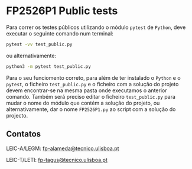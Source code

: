 # FP2526P1 Public tests

Para correr os testes públicos utilizando o módulo `pytest` de `Python`, deve executar o seguinte comando num terminal:

```bash
pytest -vv test_public.py 
```

ou alternativamente:

```bash
python3 -m pytest test_public.py 
```

Para o seu funciomento correto, para além de ter instalado o `Python` e o `pytest`, o ficheiro `test_public.py` e o ficheiro com a solução do projeto devem encontrar-se na mesma pasta onde executamos o anterior comando. Também será preciso editar o ficheiro `test_public.py` para mudar o nome do módulo que contém a solução do projeto, ou alternativamente, dar o nome `FP2526P1.py` ao script com a solução do projecto.


## Contatos
LEIC-A/LEGM: [fp-alameda@tecnico.ulisboa.pt](mailto:fp-alameda@tecnico.ulisboa.pt) 

LEIC-T/LETI: [fp-tagus@tecnico.ulisboa.pt](mailto:fp-tagus@tecnico.ulisboa.pt)
